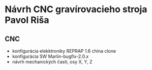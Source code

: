 # Návrh CNC gravírovacieho stroja Pavol Riša

## CNC
- konfigurácia elekktroniky REPRAP 1.6 china clone
- konfigurácia SW Marlin-bugfix-2.0.x
- návrh mechanických častí, osy X, Y, Z
